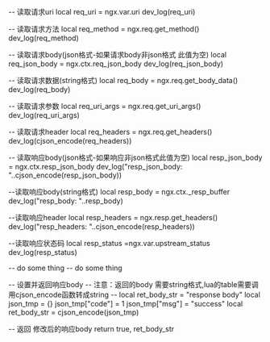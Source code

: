 -- 读取请求uri
local req_uri = ngx.var.uri
dev_log(req_uri)

-- 读取请求方法
local req_method = ngx.req.get_method()
dev_log(req_method)

-- 读取请求body(json格式-如果请求body非json格式 此值为空)
local req_json_body = ngx.ctx.req_json_body
dev_log(req_json_body)

-- 读取请求数据(string格式)
local req_body = ngx.req.get_body_data()
dev_log(req_body)

-- 读取请求参数
local req_uri_args = ngx.req.get_uri_args()
dev_log(req_uri_args)

-- 读取请求header
local req_headers = ngx.req.get_headers()
dev_log(cjson_encode(req_headers))


-- 读取响应body(json格式-如果响应非json格式此值为空)
local resp_json_body = ngx.ctx.resp_json_body
dev_log("resp_json_body: "..cjson_encode(resp_json_body))

--读取响应body(string格式)
local resp_body = ngx.ctx._resp_buffer
dev_log("resp_body: "..resp_body)


--读取响应header
local resp_headers = ngx.resp.get_headers()
dev_log("resp_headers: "..cjson_encode(resp_headers))

--读取响应状态码
local resp_status =ngx.var.upstream_status
dev_log(resp_status)

-- do some thing
-- do some thing

-- 设置并返回响应body
-- 注意：返回的body 需要string格式,lua的table需要调用cjson_encode函数转成string
-- local ret_body_str = "response body" 
local json_tmp = {}
json_tmp["code"] = 1
json_tmp["msg"] = "success"
local ret_body_str = cjson_encode(json_tmp)

-- 返回 修改后的响应body
return true, ret_body_str